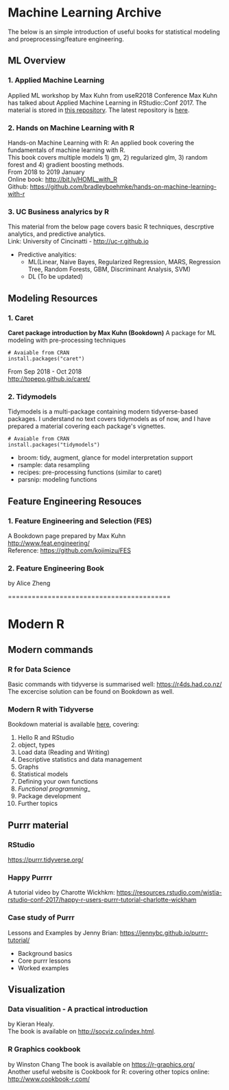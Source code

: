# Machine Learning Archive  
The below is an simple introduction of useful books for statistical modeling and proeprocessing/feature engineering.

## ML Overview
### 1. Applied Machine Learning
Applied ML workshop by Max Kuhn from useR2018 Conference
Max Kuhn has talked about Applied Machine Learning in RStudio::Conf 2017. The material is stored in [this repository](https://github.com/kojimizu/rstudio-conf-2018). The latest repository is [here](https://github.com/topepo/rstudio-conf-2019).  

### 2. Hands on Machine Learning with R
Hands-on Machine Learning with R: An applied book covering the fundamentals of machine learning with R.  
This book covers multiple models 1) gm, 2) regularized glm, 3) random forest and 4) gradient boosting methods.  
From 2018 to 2019 January  
Online book: http://bit.ly/HOML_with_R  
Github: https://github.com/bradleyboehmke/hands-on-machine-learning-with-r   

### 3. UC Business analyrics by R
This material from the below page covers basic R techniques, descrptive analytics, and predictive analytics.  
Link: University of Cincinatti - http://uc-r.github.io  

- Predictive analyitics: 
    - ML(Linear, Naive Bayes, Regularized Regression, MARS, Regression Tree, Random Forests, GBM, Discriminant Analysis, SVM)
    - DL (To be updated)

## Modeling Resources
### 1. Caret
__Caret package introduction by Max Kuhn (Bookdown)__
A package for ML modeling with pre-processing techniques 
```{R}
# Avaiable from CRAN
install.packages("caret")
```
From Sep 2018 - Oct 2018  
http://topepo.github.io/caret/  

### 2. Tidymodels  
Tidymodels is a multi-package containing modern tidyverse-based packages. I understand no text covers tidymodels as of now, and I have prepared a material covering each package's vignettes.  

```{R}
# Avaiable from CRAN
install.packages("tidymodels")
```
- broom:  tidy, augment, glance for model interpretation support
- rsample:  data resampling 
- recipes:  pre-processing functions (similar to caret)
- parsnip:  modeling functions 

## Feature Engineering Resouces 
### 1. Feature Engineering and Selection (FES)  
A Bookdown page prepared by Max Kuhn  
http://www.feat.engineering/  
Reference: https://github.com/kojimizu/FES  

### 2. Feature Engineering Book
by Alice Zheng  


=========================================
# Modern R 
## Modern commands
### R for Data Science
Basic commands with tidyverse is summarised well: https://r4ds.had.co.nz/  
The excercise solution can be found on Bookdown as well.

### Modern R with Tidyverse  
Bookdown material is available [here](https://b-rodrigues.github.io/modern_R/), covering:

1. Hello R and RStudio
2. object, types
3. Load data (Reading and Writing)
4. Descriptive statistics and data management
5. Graphs
6. Statistical models
7. Defining your own functions
8. _Functional programming__
9. Package development
10. Further topics

## Purrr material 
### RStudio 
https://purrr.tidyverse.org/  

### Happy Purrrr 
A tutorial video by Charotte Wickhkm: https://resources.rstudio.com/wistia-rstudio-conf-2017/happy-r-users-purrr-tutorial-charlotte-wickham  

### Case study of Purrr
Lessons and Examples by Jenny Brian: https://jennybc.github.io/purrr-tutorial/  
- Background basics
- Core purrr lessons
- Worked examples 


## Visualization
### Data visualition - A practical introduction  
by Kieran Healy.   
The book is available on http://socviz.co/index.html.

### R Graphics cookbook
by Winston Chang
The book is available on https://r-graphics.org/  
Another useful website is Cookbook for R: covering other topics online: http://www.cookbook-r.com/







